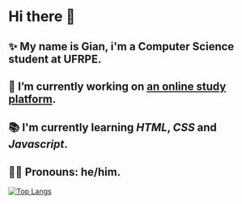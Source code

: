 # Hi there 👋

## ✨ My name is **Gian**, i'm a Computer Science student at **UFRPE**.

## 🔨 I’m currently working on [**an online study platform**](https://github.com/gian8311/proffy).

## 📚 I'm currently learning _HTML_, _CSS_ and _Javascript_.

## 🧑🏻 Pronouns: **he**/**him**.

[![Top Langs](https://github-readme-stats.vercel.app/api/top-langs/?username=gian8311&layout=compact)](https://github.com/anuraghazra/github-readme-stats)

<!--
**gian8311/gian8311** is a ✨ _special_ ✨ repository because its `README.md` (this file) appears on your GitHub profile.

Here are some ideas to get you started:

- 🔨 I’m currently working on ...
- 🌱 I’m currently learning ...
- 👯 I’m looking to collaborate on ...
- 🤔 I’m looking for help with ...
- 💬 Ask me about ...
- 📫 How to reach me: ...
- 😄 Pronouns: ...
- ⚡ Fun fact: ...
 -->
